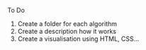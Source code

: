 To Do

1. Create a folder for each algorithm
2. Create a description how it works
3. Create a visualisation using HTML, CSS...